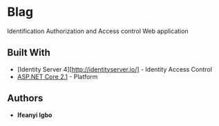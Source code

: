 # Blag

Identification Authorization and Access control Web application

## Built With

* [Identity Server 4][http://identityserver.io/] - Identity Access Control
* [ASP.NET Core 2.1](https://www.microsoft.com/net/download/windows) - Platform

## Authors

* **Ifeanyi Igbo**
